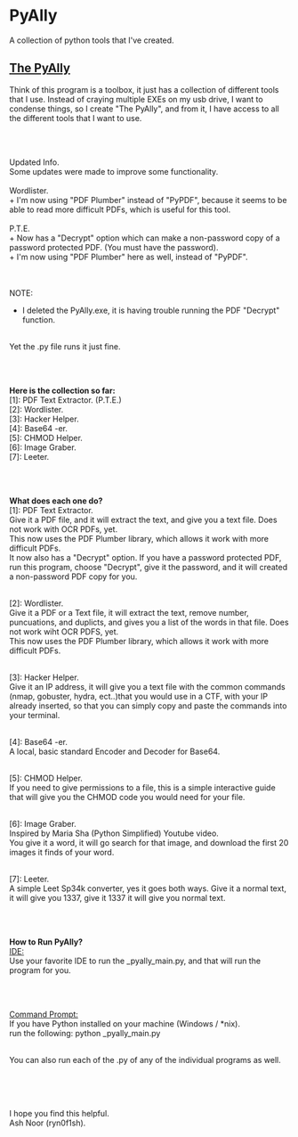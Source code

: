 # PyAlly
A collection of python tools that I've created.
<h2><u>The PyAlly</u></h2>


<p>
Think of this program is a toolbox, it just has a collection of different tools that I use. Instead of craying multiple EXEs on my usb drive, I want to condense things, so I create "The PyAlly", and from it, I have access to all the different tools that I want to use.
</p>

</br></br>
<p>
Updated Info.
</br>Some updates were made to improve some functionality.
</br>
</br>Wordlister.
</br>+ I'm now using "PDF Plumber" instead of "PyPDF", because it seems to be able to read more difficult PDFs, which is useful for this tool.
</br>
</br>P.T.E. 
</br>+ Now has a "Decrypt" option which can make a non-password copy of a password protected PDF. (You must have the password).
</br>+ I'm now using "PDF Plumber" here as well, instead of "PyPDF".

</br></br>
NOTE:
</br>
- I deleted the PyAlly.exe, it is having trouble running the PDF "Decrypt" function.
</br>
Yet the .py file runs it just fine. 

</p>
</br></br>

<p>
<b>Here is the collection so far:</b>
</br>[1]: PDF Text Extractor. (P.T.E.)
</br>[2]: Wordlister. 
</br>[3]: Hacker Helper. 
</br>[4]: Base64 -er.
</br>[5]: CHMOD Helper.
</br>[6]: Image Graber.
</br>[7]: Leeter.
</p>


</br></br>

<p>
<b>What does each one do?</b>
</br>[1]: PDF Text Extractor.
</br>Give it a PDF file, and it will extract the text, and give you a text file. Does not work with OCR PDFs, yet.
</br>This now uses the PDF Plumber library, which allows it work with more difficult PDFs.
</br>It now also has a "Decrypt" option. If you have a password protected PDF, run this program, choose "Decrypt", give it the password, and it will created a non-password PDF copy for you.

</br>[2]: Wordlister. 
</br>Give it a PDF or a Text file, it will extract the text, remove number, puncuations, and duplicts, and gives you a list of the words in that file. Does not work wiht OCR PDFS, yet.
</br>This now uses the PDF Plumber library, which allows it work with more difficult PDFs.

</br>[3]: Hacker Helper. 
</br>Give it an IP address, it will give you a text file with the common commands (nmap, gobuster, hydra, ect..)that you would use in a CTF, with your IP already inserted, so that you can simply copy and paste the commands into your terminal.

</br>[4]: Base64 -er.
</br>A local, basic standard Encoder and Decoder for Base64.

</br>[5]: CHMOD Helper.
</br>If you need to give permissions to a file, this is a simple interactive guide that will give you the CHMOD code you would need for your file.

</br>[6]: Image Graber.
</br>Inspired by Maria Sha (Python Simplified) Youtube video.
</br>You give it a word, it will go search for that image, and download the first 20 images it finds of your word.

</br>[7]: Leeter.
</br>A simple Leet Sp34k converter, yes it goes both ways. Give it a normal text, it will give you 1337, give it 1337 it will give you normal text.
</p>


</br></br>

<p>
<b>How to Run PyAlly?</b>
</br><u>IDE:</u>
</br>Use your favorite IDE to run the _pyally_main.py, and that will run the program for you.

</br></br>

<u>Command Prompt:</u>
</br>If you have Python installed on your machine (Windows / *nix).
 </br>run the following:    python _pyally_main.py

</br>You can also run each of the .py of any of the individual programs as well.
</p>


<br><br>

<p>
</br>I hope you find this helpful.
</br>Ash Noor (ryn0f1sh).
</p>

